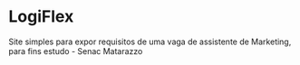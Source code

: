 # LogiFlex
Site simples para expor requisitos de uma vaga de assistente de Marketing, para fins estudo - Senac Matarazzo

